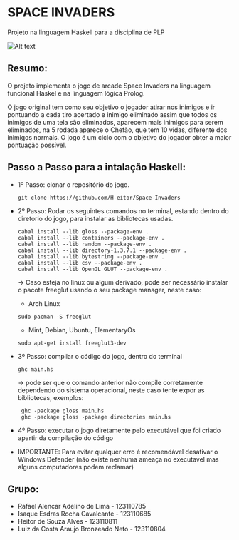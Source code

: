 # SPACE INVADERS
Projeto na linguagem Haskell para a disciplina de PLP

![Alt text](https://res.cloudinary.com/cook-becker/image/fetch/q_auto:best,f_auto,w_1920,g_center/https://candb.com/site/candb/images/artwork/MarqueeHome.jpg "title image")

## Resumo:
  O projeto implementa o jogo de arcade Space Invaders na linguagem funcional Haskel e na linguagem lógica Prolog.
  
  O jogo original tem como seu objetivo o jogador atirar nos inimigos e ir pontuando a cada tiro acertado e inimigo eliminado    assim que todos os inimigos de uma tela são eliminados, aparecem mais inimigos para serem eliminados, na 5 rodada
  aparece o Chefão, que tem 10 vidas, diferente dos inimigos normais. O jogo é um ciclo com o objetivo do jogador obter a maior   pontuação possível.


## Passo a Passo para a intalação Haskell:

- 1º Passo: clonar o repositório do jogo.
    ```
    git clone https://github.com/H-eitor/Space-Invaders
    ```
- 2º Passo: Rodar os seguintes comandos no terminal, estando dentro do diretorio do jogo, para instalar as bibliotecas usadas.
    ```
   cabal install --lib gloss --package-env .
   cabal install --lib containers --package-env .
   cabal install --lib random --package-env .
   cabal install --lib directory-1.3.7.1 --package-env .
   cabal install --lib bytestring --package-env .
   cabal install --lib csv --package-env .
   cabal install --lib OpenGL GLUT --package-env .
   ```

  -> Caso esteja no linux ou algum derivado, pode ser necessário instalar o pacote freeglut usando o seu package manager, neste caso:
     - Arch Linux
     ```
     sudo pacman -S freeglut 
     ```
     - Mint, Debian, Ubuntu, ElementaryOs 
     ```
     sudo apt-get install freeglut3-dev
     ```
- 3º Passo: compilar o código do jogo, dentro do terminal
    ```
    ghc main.hs
    ```
  -> pode ser que o comando anterior não compile corretamente dependendo do sistema operacional, neste caso tente expor as bibliotecas, exemplos:
    ```
     ghc -package gloss main.hs 
     ghc -package gloss -package directories main.hs
    ```
- 4º Passo: executar o jogo diretamente pelo executável que foi criado apartir da compilação do código

- IMPORTANTE: Para evitar qualquer erro é recomendável desativar o Windows Defender (não existe nenhuma ameaça no executavel mas alguns computadores podem reclamar)


## Grupo:
- Rafael Alencar Adelino de Lima - 123110785
- Isaque Esdras Rocha Cavalcante - 123110685
- Heitor de Souza Alves - 123110811
- Luiz da Costa Araujo Bronzeado Neto - 123110804

